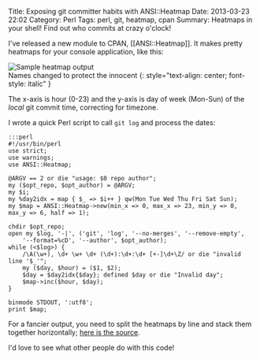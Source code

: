 Title: Exposing git committer habits with ANSI::Heatmap
Date: 2013-03-23 22:02
Category: Perl
Tags: perl, git, heatmap, cpan
Summary: Heatmaps in your shell! Find out who commits at crazy o'clock!

I've released a new module to CPAN, [[ANSI::Heatmap]]. It makes pretty heatmaps for
your console application, like this:

![Sample heatmap output](|filename|/images/heatmap.png "Sample heatmap output")<br />
Names changed to protect the innocent
{: style="text-align: center; font-style: italic" }

The x-axis is hour (0-23) and the y-axis is day of week (Mon-Sun) of the _local_
git commit time, correcting for timezone.

I wrote a quick Perl script to call `git log` and process the dates:

    :::perl
    #!/usr/bin/perl
    use strict;
    use warnings;
    use ANSI::Heatmap;

    @ARGV == 2 or die "usage: $0 repo author";
    my ($opt_repo, $opt_author) = @ARGV;
    my $i;
    my %day2idx = map { $_ => $i++ } qw(Mon Tue Wed Thu Fri Sat Sun);
    my $map = ANSI::Heatmap->new(min_x => 0, max_x => 23, min_y => 0, max_y => 6, half => 1);

    chdir $opt_repo;
    open my $log, '-|', ('git', 'log', '--no-merges', '--remove-empty',
        '--format=%cD', '--author', $opt_author);
    while (<$log>) {
        /\A(\w+), \d+ \w+ \d+ (\d+):\d+:\d+ [+-]\d+\Z/ or die "invalid line '$_'";
        my ($day, $hour) = ($1, $2);
        $day = $day2idx{$day}; defined $day or die "Invalid day";
        $map->inc($hour, $day);
    }

    binmode STDOUT, ':utf8';
    print $map;

For a fancier output, you need to split the heatmaps by line and stack them
together horizontally; [here is the source][1].

I'd love to see what other people do with this code!

[1]: https://metacpan.org/source/RJH/ANSI-Heatmap-0.2/examples/git.pl
